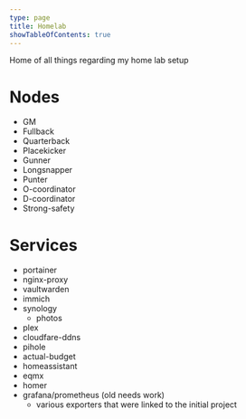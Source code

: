 ```yaml
---
type: page
title: Homelab
showTableOfContents: true
---
```

Home of all things regarding my home lab setup

# Nodes
- GM
- Fullback
- Quarterback
- Placekicker
- Gunner
- Longsnapper
- Punter
- O-coordinator
- D-coordinator
- Strong-safety
# Services
- portainer
- nginx-proxy
- vaultwarden
- immich
- synology
	- photos
- plex
- cloudfare-ddns
- pihole
- actual-budget
- homeassistant
- eqmx
- homer
- grafana/prometheus (old needs work)
	- various exporters that were linked to the initial project

